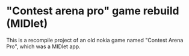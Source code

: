 # "Contest arena pro" game rebuild (MIDlet)
This is a recompile project of an old nokia game named "Contest Arena Pro", which was a MIDlet app.
